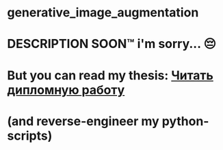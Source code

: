 # generative_image_augmentation

# DESCRIPTION SOON™ i'm sorry... 😔  
# But you can read my thesis: [Читать дипломную работу](https://example.com) 
# (and reverse-engineer my python-scripts)

